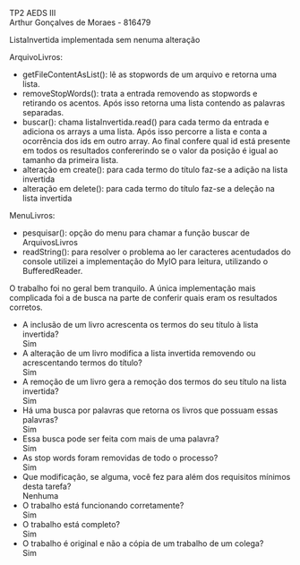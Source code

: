 TP2 AEDS III  
Arthur Gonçalves de Moraes - 816479  
  
ListaInvertida implementada sem nenuma alteração
  
ArquivoLivros:  
- getFileContentAsList(): lê as stopwords de um arquivo e retorna uma lista.  
- removeStopWords(): trata a entrada removendo as stopwords e retirando os acentos. Após isso retorna uma lista contendo as palavras separadas.
- buscar(): chama listaInvertida.read() para cada termo da entrada e adiciona os arrays a uma lista. Após isso percorre a lista e conta a ocorrência dos ids em outro array. Ao final confere qual id está presente em todos os resultados confererindo se o valor da posição é igual ao tamanho da primeira lista.
- alteração em create(): para cada termo do título faz-se a adição na lista invertida
- alteração em delete(): para cada termo do título faz-se a deleção na lista invertida
  
MenuLivros:
- pesquisar(): opção do menu para chamar a função buscar de ArquivosLivros
- readString(): para resolver o problema ao ler caracteres acentudados do console utilizei a implementação do MyIO para leitura, utilizando o BufferedReader.
  
O trabalho foi no geral bem tranquilo. A única implementação mais complicada foi a de busca na parte de conferir quais eram os resultados corretos. 
  
- A inclusão de um livro acrescenta os termos do seu título à lista invertida?  
Sim
- A alteração de um livro modifica a lista invertida removendo ou acrescentando termos do título?  
Sim
- A remoção de um livro gera a remoção dos termos do seu título na lista invertida?  
Sim
- Há uma busca por palavras que retorna os livros que possuam essas palavras?  
Sim
- Essa busca pode ser feita com mais de uma palavra?  
Sim
- As stop words foram removidas de todo o processo?  
Sim
- Que modificação, se alguma, você fez para além dos requisitos mínimos desta tarefa?  
Nenhuma
- O trabalho está funcionando corretamente?  
Sim
- O trabalho está completo?  
Sim
- O trabalho é original e não a cópia de um trabalho de um colega?   
Sim
